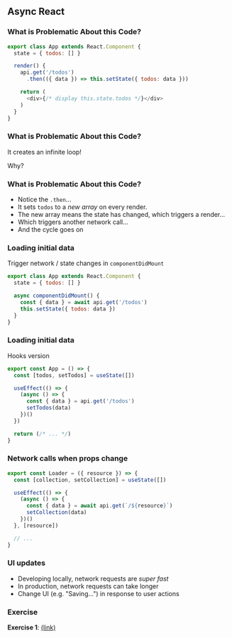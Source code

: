 ## Async React

### What is Problematic About this Code?

```javascript
export class App extends React.Component {
  state = { todos: [] }

  render() {
    api.get('/todos')
      .then(({ data }) => this.setState({ todos: data }))

    return (
      <div>{/* display this.state.todos */}</div>
    )
  }
}
```

### What is Problematic About this Code?

It creates an infinite loop!

Why?

### What is Problematic About this Code?

* Notice the `.then`... 
* It sets `todos` to a *new array* on every render.
* The new array means the state has changed, which triggers a render...
* Which triggers another network call...
* And the cycle goes on

### Loading initial data

Trigger network / state changes in `componentDidMount`

```javascript
export class App extends React.Component {
  state = { todos: [] }

  async componentDidMount() {
    const { data } = await api.get('/todos')
    this.setState({ todos: data })
  }
}
```

### Loading initial data

Hooks version

```javascript
export const App = () => {
  const [todos, setTodos] = useState([])

  useEffect(() => {
    (async () => {
      const { data } = api.get('/todos')
      setTodos(data)
    })()
  })

  return (/* ... */)
}
```

### Network calls when props change

```javascript
export const Loader = ({ resource }) => {
  const [collection, setCollection] = useState([])

  useEffect(() => {
    (async () => {
      const { data } = await api.get(`/${resource}`)
      setCollection(data)
    })()
  }, [resource])

  // ...
}
```

### UI updates

* Developing locally, network requests are *super fast*
* In production, network requests can take longer
* Change UI (e.g. "Saving...") in response to user actions

### Exercise

**Exercise 1**: [(link)](https://codesandbox.io/s/async-bmlrk?file=/src/App.js)
